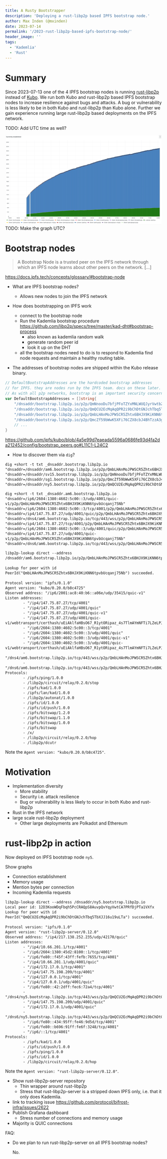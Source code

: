 ```yaml
---
title: A Rusty Bootstrapper
description: 'Deploying a rust-libp2p based IPFS bootstrap node.'
author: Max Inden (@mxinden)
date: 2023-07-14
permalink: '/2023-rust-libp2p-based-ipfs-bootstrap-node/'
header_image: ''
tags:
  - 'Kademlia'
  - 'Rust'
---
```


# Summary

Since 2023-07-13 one of the 4 IPFS bootstrap nodes is running [rust-libp2p](https://github.com/libp2p/rust-libp2p) instead of [Kubo](https://github.com/ipfs/kubo).
We run both Kubo and rust-libp2p based IPFS bootstrap nodes to increase resilience against bugs and attacks. A bug or vulnerability is less likely to be in both Kubo and rust-libp2p than Kubo alone. Further we gain experience running large rust-libp2p based deployments on the IPFS network.

TODO: Add UTC time as well?

![rust-libp2p bootstrap node establishing its first connections](../assets/2023-07-rust-libp2p-based-ipfs-bootstrap-node-connections-established.png)
TODO: Make the graph UTC?

# Bootstrap nodes

> A Bootstrap Node is a trusted peer on the IPFS network through which an IPFS node learns about other peers on the network. [...]

https://docs.ipfs.tech/concepts/glossary/#bootstrap-node

- What are IPFS bootstrap nodes?
  - Allows new nodes to join the IPFS network

- How does bootstrapping on IPFS work
  - connect to the bootstrap node
  - Run the Kademlia bootstrap procedure https://github.com/libp2p/specs/tree/master/kad-dht#bootstrap-process
    - also known as kademlia random walk
    - generate random peer id
    - look it up on the DHT
  - all the bootstrap nodes need to do is to respond to Kademlia find node requests and maintain a healthy routing table.

- The addresses of bootstrap nodes are shipped within the Kubo release binary.

``` go
// DefaultBootstrapAddresses are the hardcoded bootstrap addresses
// for IPFS. they are nodes run by the IPFS team. docs on these later.
// As with all p2p networks, bootstrap is an important security concern.
var DefaultBootstrapAddresses = []string{
	"/dnsaddr/bootstrap.libp2p.io/p2p/QmNnooDu7bfjPFoTZYxMNLWUQJyrVwtbZg5gBMjTezGAJN",
	"/dnsaddr/bootstrap.libp2p.io/p2p/QmQCU2EcMqAqQPR2i9bChDtGNJchTbq5TbXJJ16u19uLTa",
	"/dnsaddr/bootstrap.libp2p.io/p2p/QmbLHAnMoJPWSCR5Zhtx6BHJX9KiKNN6tpvbUcqanj75Nb",
	"/dnsaddr/bootstrap.libp2p.io/p2p/QmcZf59bWwK5XFi76CZX8cbJ4BhTzzA3gU1ZjYZcYW3dwt",
    // ...
}
```

https://github.com/ipfs/kubo/blob/4a5e99d7eaeada5596a0686fe93d4fa2da212452/config/bootstrap_peers.go#L11C1-L24C2

- How to discover them via `dig`?

```
dig +short -t txt _dnsaddr.bootstrap.libp2p.io
"dnsaddr=/dnsaddr/am6.bootstrap.libp2p.io/p2p/QmbLHAnMoJPWSCR5Zhtx6BHJX9KiKNN6tpvbUcqanj75Nb"
"dnsaddr=/dnsaddr/sv15.bootstrap.libp2p.io/p2p/QmNnooDu7bfjPFoTZYxMNLWUQJyrVwtbZg5gBMjTezGAJN"
"dnsaddr=/dnsaddr/sg1.bootstrap.libp2p.io/p2p/QmcZf59bWwK5XFi76CZX8cbJ4BhTzzA3gU1ZjYZcYW3dwt"
"dnsaddr=/dnsaddr/ny5.bootstrap.libp2p.io/p2p/QmQCU2EcMqAqQPR2i9bChDtGNJchTbq5TbXJJ16u19uLTa"
```

```
dig +short -t txt _dnsaddr.am6.bootstrap.libp2p.io
"dnsaddr=/ip6/2604:1380:4602:5c00::3/udp/4001/quic-v1/p2p/QmbLHAnMoJPWSCR5Zhtx6BHJX9KiKNN6tpvbUcqanj75Nb"
"dnsaddr=/ip6/2604:1380:4602:5c00::3/tcp/4001/p2p/QmbLHAnMoJPWSCR5Zhtx6BHJX9KiKNN6tpvbUcqanj75Nb"
"dnsaddr=/ip4/147.75.87.27/udp/4001/quic/p2p/QmbLHAnMoJPWSCR5Zhtx6BHJX9KiKNN6tpvbUcqanj75Nb"
"dnsaddr=/dns4/am6.bootstrap.libp2p.io/tcp/443/wss/p2p/QmbLHAnMoJPWSCR5Zhtx6BHJX9KiKNN6tpvbUcqanj75Nb"
"dnsaddr=/ip4/147.75.87.27/tcp/4001/p2p/QmbLHAnMoJPWSCR5Zhtx6BHJX9KiKNN6tpvbUcqanj75Nb"
"dnsaddr=/ip6/2604:1380:4602:5c00::3/udp/4001/quic/p2p/QmbLHAnMoJPWSCR5Zhtx6BHJX9KiKNN6tpvbUcqanj75Nb"
"dnsaddr=/ip4/147.75.87.27/udp/4001/quic-v1/p2p/QmbLHAnMoJPWSCR5Zhtx6BHJX9KiKNN6tpvbUcqanj75Nb"
"dnsaddr=/dns6/am6.bootstrap.libp2p.io/tcp/443/wss/p2p/QmbLHAnMoJPWSCR5Zhtx6BHJX9KiKNN6tpvbUcqanj75Nb"
```

```
libp2p-lookup direct --address /dnsaddr/am6.bootstrap.libp2p.io/p2p/QmbLHAnMoJPWSCR5Zhtx6BHJX9KiKNN6tpvbUcqanj75Nb

Lookup for peer with id PeerId("QmbLHAnMoJPWSCR5Zhtx6BHJX9KiKNN6tpvbUcqanj75Nb") succeeded.

Protocol version: "ipfs/0.1.0"
Agent version: "kubo/0.20.0/b8c4725"
Observed address: "/ip6/2001:ac8:40:b6::a06e/udp/35415/quic-v1"
Listen addresses:
        - "/ip4/147.75.87.27/tcp/4001"
        - "/ip4/147.75.87.27/udp/4001/quic"
        - "/ip4/147.75.87.27/udp/4001/quic-v1"
        - "/ip4/147.75.87.27/udp/4001/quic-v1/webtransport/certhash/uEiAklfaHBsO67_R1ytORipaz_4s7TlmAYmNFTi7LZeLPJQ/certhash/uEiAZgVX1dsfgsPDmKkbIO1__8wzC4RypPYAJrab5YB6F_Q"
        - "/ip6/2604:1380:4602:5c00::3/tcp/4001"
        - "/ip6/2604:1380:4602:5c00::3/udp/4001/quic"
        - "/ip6/2604:1380:4602:5c00::3/udp/4001/quic-v1"
        - "/ip6/2604:1380:4602:5c00::3/udp/4001/quic-v1/webtransport/certhash/uEiAklfaHBsO67_R1ytORipaz_4s7TlmAYmNFTi7LZeLPJQ/certhash/uEiAZgVX1dsfgsPDmKkbIO1__8wzC4RypPYAJrab5YB6F_Q"
        - "/dns4/am6.bootstrap.libp2p.io/tcp/443/wss/p2p/QmbLHAnMoJPWSCR5Zhtx6BHJX9KiKNN6tpvbUcqanj75Nb"
        - "/dns6/am6.bootstrap.libp2p.io/tcp/443/wss/p2p/QmbLHAnMoJPWSCR5Zhtx6BHJX9KiKNN6tpvbUcqanj75Nb"
Protocols:
        - /ipfs/ping/1.0.0
        - /libp2p/circuit/relay/0.2.0/stop
        - /ipfs/kad/1.0.0
        - /ipfs/lan/kad/1.0.0
        - /libp2p/autonat/1.0.0
        - /ipfs/id/1.0.0
        - /ipfs/id/push/1.0.0
        - /ipfs/bitswap/1.2.0
        - /ipfs/bitswap/1.1.0
        - /ipfs/bitswap/1.0.0
        - /ipfs/bitswap
        - /x/
        - /libp2p/circuit/relay/0.2.0/hop
        - /libp2p/dcutr
```

Note the `Agent version: "kubo/0.20.0/b8c4725"`.

# Motivation

- Implementation diversity
  - More stability
  - Security i.e. attack resilience
  - Bug or vulnerability is less likely to occur in both Kubo and rust-libp2p
- Rust in the IPFS network
- large scale rust-libp2p deployment
  - Other large deployments are Polkadot and Ethereum

# rust-libp2p in action

Now deployed on IPFS bootstrap node `ny5`.

Show graphs
- Connection establishment
- Memory usage
- Mention bytes per connection
- Incoming Kademlia requests


```
libp2p-lookup direct --address /dnsaddr/ny5.bootstrap.libp2p.io
Local peer id: 12D3KooWDqFbqh5PcCRAQpS8AuvpQvYqyVwtCA7PRfDjPTa1VXfx
Lookup for peer with id PeerId("QmQCU2EcMqAqQPR2i9bChDtGNJchTbq5TbXJJ16u19uLTa") succeeded.

Protocol version: "ipfs/0.1.0"
Agent version: "rust-libp2p-server/0.12.0"
Observed address: "/ip4/217.138.252.235/udp/42170/quic"
Listen addresses:
        - "/ip4/10.66.201.1/tcp/4001"
        - "/ip6/2604:1380:45d2:8100::1/tcp/4001"
        - "/ip6/fe80::f45f:43ff:fefb:7655/tcp/4001"
        - "/ip4/10.66.201.1/udp/4001/quic"
        - "/ip4/172.17.0.1/tcp/4001"
        - "/ip4/147.75.198.209/tcp/4001"
        - "/ip4/127.0.0.1/tcp/4001"
        - "/ip4/127.0.0.1/udp/4001/quic"
        - "/ip6/fe80::42:2dff:fec6:72a4/tcp/4001"
        - "/dns4/ny5.bootstrap.libp2p.io/tcp/443/wss/p2p/QmQCU2EcMqAqQPR2i9bChDtGNJchTbq5TbXJJ16u19uLTa"
        - "/ip4/147.75.198.209/udp/4001/quic"
        - "/ip4/172.17.0.1/udp/4001/quic"
        - "/dns6/ny5.bootstrap.libp2p.io/tcp/443/wss/p2p/QmQCU2EcMqAqQPR2i9bChDtGNJchTbq5TbXJJ16u19uLTa"
        - "/ip6/fe80::434:95ff:fe46:9d5d/tcp/4001"
        - "/ip6/fe80::b696:91ff:fe6f:3248/tcp/4001"
        - "/ip6/::1/tcp/4001"
Protocols:
        - /ipfs/kad/1.0.0
        - /ipfs/id/push/1.0.0
        - /ipfs/ping/1.0.0
        - /ipfs/id/1.0.0
        - /libp2p/circuit/relay/0.2.0/hop
```

Note the `Agent version: "rust-libp2p-server/0.12.0"`.

- Show rust-libp2p-server repository
  - Thin wrapper around rust-libp2p
  - Stress that rust-libp2p-server is a stripped down IPFS only, i.e. that it only does Kademlia.
- link to tracking issue https://github.com/protocol/bifrost-infra/issues/2622
- Publish Grafana dashboard
  - Stress number of connections and memory usage
- Majority is QUIC connections

FAQ:

- Do we plan to run rust-libp2p-server on all IPFS bootstrap nodes?

  No.
